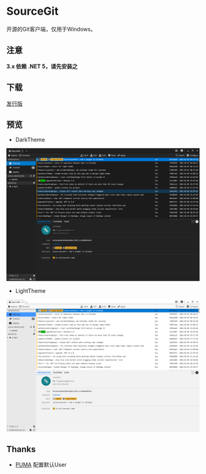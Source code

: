 # SourceGit

开源的Git客户端，仅用于Windows。

## 注意

**3.x 依赖 .NET 5，请先安装之**

## 下载

[发行版](https://gitee.com/sourcegit/SourceGit/releases/)

## 预览

* DarkTheme

![Theme Dark](./screenshots/theme_dark.png)

* LightTheme

![Theme Light](./screenshots/theme_light.png)


## Thanks

* [PUMA](https://gitee.com/whgfu) 配置默认User
